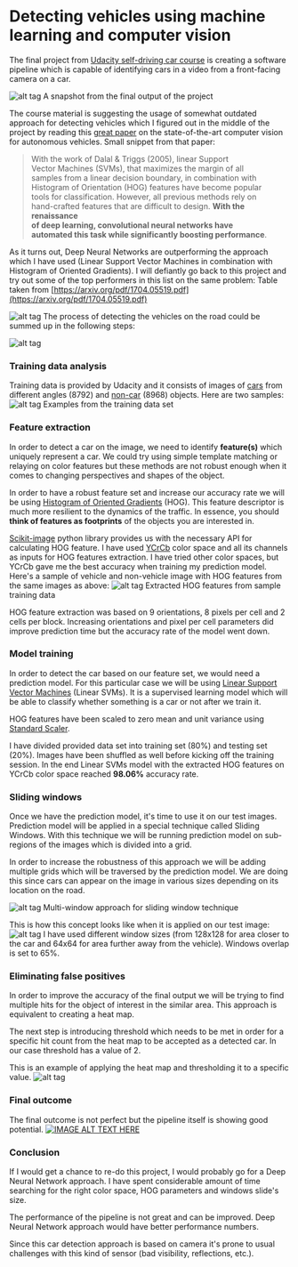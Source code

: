 # Detecting vehicles using machine learning and computer vision

The final project from [Udacity self-driving car course](http://udacity.com/drive) is creating a software pipeline which is capable of identifying cars in a video from a front-facing camera on a car.

![alt tag](https://github.com/bdjukic/CarND-Vehicle-Detection/raw/master/readme_images/1.jpg)
A snapshot from the final output of the project

The course material is suggesting the usage of somewhat outdated approach for detecting vehicles which I figured out in the middle of the project by reading this [great paper](https://t.co/VFxlrhQ70C) on the state-of-the-art computer vision for autonomous vehicles. Small snippet from that paper:

> With the work of Dalal & Triggs (2005), linear Support<br>
Vector Machines (SVMs), that maximizes the margin of all<br>
samples from a linear decision boundary, in combination with<br>
Histogram of Orientation (HOG) features have become popular<br>
tools for classification. However, all previous methods rely on<br>
hand-crafted features that are difficult to design. **With the renaissance<br>of deep learning, convolutional neural networks have<br>automated this task while significantly boosting performance**.

As it turns out, Deep Neural Networks are outperforming the approach which I have used (Linear Support Vector Machines in combination with Histogram of Oriented Gradients). I will defiantly go back to this project and try out some of the top performers in this list on the same problem:
Table taken from [https://arxiv.org/pdf/1704.05519.pdf](https://arxiv.org/pdf/1704.05519.pdf)

![alt tag](https://github.com/bdjukic/CarND-Vehicle-Detection/raw/master/readme_images/2.jpg)
The process of detecting the vehicles on the road could be summed up in the following steps:

![alt tag](https://github.com/bdjukic/CarND-Vehicle-Detection/raw/master/readme_images/3.jpg)
### Training data analysis

Training data is provided by Udacity and it consists of images of [cars](https://s3.amazonaws.com/udacity-sdc/Vehicle_Tracking/vehicles.zip) from different angles (8792) and [non-car](https://s3.amazonaws.com/udacity-sdc/Vehicle_Tracking/non-vehicles.zip) (8968) objects. Here are two samples:
![alt tag](https://github.com/bdjukic/CarND-Vehicle-Detection/raw/master/readme_images/4.jpg)
Examples from the training data set

### Feature extraction

In order to detect a car on the image, we need to identify **feature(s)** which uniquely represent a car. We could try using simple template matching or relaying on color features but these methods are not robust enough when it comes to changing perspectives and shapes of the object.

In order to have a robust feature set and increase our accuracy rate we will be using [Histogram of Oriented Gradients](https://en.wikipedia.org/wiki/Histogram_of_oriented_gradients) (HOG). This feature descriptor is much more resilient to the dynamics of the traffic. In essence, you should **think of features as footprints** of the objects you are interested in.

[Scikit-image](http://scikit-image.org/docs/dev/api/skimage.feature.html#skimage.feature.hog) python library provides us with the necessary API for calculating HOG feature. I have used [YCrCb](https://en.wikipedia.org/wiki/YCbCr) color space and all its channels as inputs for HOG features extraction. I have tried other color spaces, but YCrCb gave me the best accuracy when training my prediction model. Here's a sample of vehicle and non-vehicle image with HOG features from the same images as above:
![alt tag](https://github.com/bdjukic/CarND-Vehicle-Detection/raw/master/readme_images/5.jpg)
Extracted HOG features from sample training data

HOG feature extraction was based on 9 orientations, 8 pixels per cell and 2 cells per block. Increasing orientations and pixel per cell parameters did improve prediction time but the accuracy rate of the model went down.

### Model training

In order to detect the car based on our feature set, we would need a prediction model. For this particular case we will be using [Linear Support Vector Machines](https://en.wikipedia.org/wiki/Support_vector_machine) (Linear SVMs). It is a supervised learning model which will be able to classify whether something is a car or not after we train it.

HOG features have been scaled to zero mean and unit variance using [Standard Scaler](http://scikit-learn.org/stable/modules/generated/sklearn.preprocessing.StandardScaler.html).

I have divided provided data set into training set (80%) and testing set (20%). Images have been shuffled as well before kicking off the training session. In the end Linear SVMs model with the extracted HOG features on YCrCb color space reached **98.06%** accuracy rate.

### Sliding windows

Once we have the prediction model, it's time to use it on our test images. Prediction model will be applied in a special technique called Sliding Windows. With this technique we will be running prediction model on sub-regions of the images which is divided into a grid.

In order to increase the robustness of this approach we will be adding multiple grids which will be traversed by the prediction model. We are doing this since cars can appear on the image in various sizes depending on its location on the road.

![alt tag](https://github.com/bdjukic/CarND-Vehicle-Detection/raw/master/readme_images/6.jpg)
Multi-window approach for sliding window technique

This is how this concept looks like when it is applied on our test image:
![alt tag](https://github.com/bdjukic/CarND-Vehicle-Detection/raw/master/readme_images/7.jpg)
I have used different window sizes (from 128x128 for area closer to the car and 64x64 for area further away from the vehicle). Windows overlap is set to 65%.

### Eliminating false positives

In order to improve the accuracy of the final output we will be trying to find multiple hits for the object of interest in the similar area. This approach is equivalent to creating a heat map.

The next step is introducing threshold which needs to be met in order for a specific hit count from the heat map to be accepted as a detected car. In our case threshold has a value of 2.

This is an example of applying the heat map and thresholding it to a specific value.
![alt tag](https://github.com/bdjukic/CarND-Vehicle-Detection/raw/master/readme_images/8.jpg)
### Final outcome

The final outcome is not perfect but the pipeline itself is showing good potential.
[![IMAGE ALT TEXT HERE](https://img.youtube.com/vi/aP4ZFcPH7wM/0.jpg)](https://www.youtube.com/watch?v=aP4ZFcPH7wM)
### Conclusion

If I would get a chance to re-do this project, I would probably go for a Deep Neural Network approach. I have spent considerable amount of time searching for the right color space, HOG parameters and windows slide's size.

The performance of the pipeline is not great and can be improved. Deep Neural Network approach would have better performance numbers.

Since this car detection approach is based on camera it's prone to usual challenges with this kind of sensor (bad visibility, reflections, etc.).


